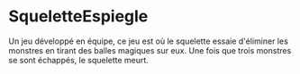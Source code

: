 # SqueletteEspiegle
Un jeu développé en équipe, ce jeu est où le squelette essaie d'éliminer les monstres en tirant des balles magiques sur eux. Une fois que trois monstres se sont échappés, le squelette meurt.
